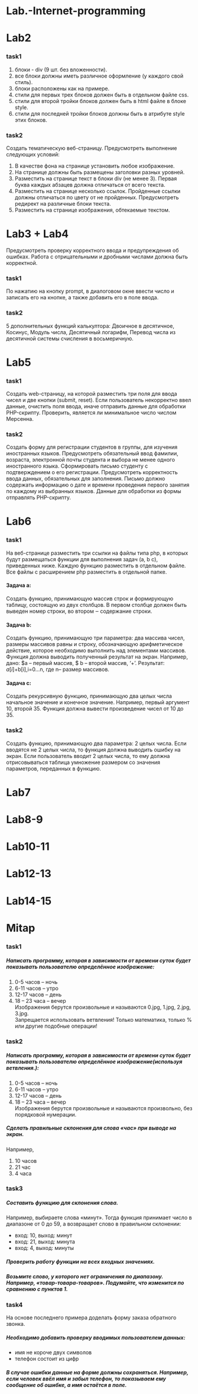 # Lab.-Internet-programming

# Lab2
### task1
1. блоки - div (9 шт. без вложенности).
2. все блоки должны иметь различное оформление (у каждого свой стиль).
3. блоки расположены как на примере.
4. стили для первых трех блоков должен быть в отдельном файле css.
5. стили для второй тройки блоков должен быть в html файле в блоке style.
6. стили для последней тройки блоков должны быть в атрибуте style этих блоков.
### task2
Создать тематическую веб-страницу. Предусмотреть выполнение следующих условий:
1. В качестве фона на странице установить любое изображение.
2. На странице должны быть размещены заголовки разных уровней.
3. Разместить на странице текст в блоки div (не менее 3). Первая буква
каждых абзацев должна отличаться от всего текста.
4. Разместить на странице несколько ссылок. Пройденные ссылки должны
отличаться по цвету от не пройденных. Предусмотреть редирект на
различные блоки текста.
5. Разместить на странице изображения, обтекаемые текстом.

# Lab3 + Lab4

Предусмотреть проверку корректного ввода и предупреждения об ошибках. Работа с отрицательными и дробными числами
должна быть корректной.
### task1
По нажатию на кнопку prompt, в диалоговом окне ввести число и записать его на кнопке, а также добавить его в поле ввода.
### task2
5 дополнительных функций калькултора: Двоичное в десятичное, Косинус, Модуль числа, Десятичный логарифм, Перевод числа из десятичной системы счисления в восьмеричную.

# Lab5
### task1
Создать web-страницу, на которой разместить три поля для ввода чисел и две кнопки (submit, reset). Если пользователь
некорректно ввел данные, очистить поля ввода, иначе отправить данные для обработки PHP-скрипту.
Проверить, является ли минимальное число числом Мерсенна.
### task2
Создать форму для регистрации студентов в
группы, для изучения иностранных языков. Предусмотреть
обязательный ввод фамилии, возраста, электронной почты студента и
выбора не менее одного иностранного языка. Сформировать письмо
студенту с подтверждением о его регистрации. Предусмотреть
корректность ввода данных, обязательных для заполнения. Письмо
должно содержать информацию о дате и времени проведения первого 
занятия по каждому из выбранных языков. Данные для обработки из
формы отправлять PHP-скрипту.  

# Lab6
### task1
На веб-странице разместить три ссылки на
файлы типа php, в которых будут размещаться функции для выполнения
задач (а, b c), приведенных ниже. Каждую функцию разместить в
отдельном файле. Все файлы с расширением php разместить в отдельной
папке.  
#### Задача а: 
Создать функцию, принимающую массив строк и формирующую таблицу, состоящую из двух столбцов. В первом столбце должен быть выведен номер строки, во втором ‒ содержание строки. 
#### Задача b:
Создать функцию, принимающую три параметра: два массива чисел, размеры массивов равны и строку, обозначающую арифметическое
действие, которое необходимо выполнить над элементами массивов. Функция должна выводить полученный результат на экран. Например, дано: $a – первый массив, $ b – второй массив, ‘+’. Результат: $a[i]+$b[i],i=0…n, где n– размер массивов.  
#### Задача c: 
Создать рекурсивную функцию, принимающую два целых числа начальное значение и конечное  значение. Например, первый аргумент 10, второй 35. Функция должна вывести произведение чисел от 10 до 35.  
### task2
Создать функцию, принимающую два параметра: 2 целых числа. Если вводятся не 2 целых числа, то функция должна выводить
ошибку на экран. Если пользователь вводит 2 целых числа, то ему должна отрисовываться таблица умножение размером со значения параметров,
переданных в функцию.  

# Lab7

# Lab8-9

# Lab10-11

# Lab12-13

# Lab14-15


# Mitap

### task1
##### Написать программу, которая в зависимости от времени суток будет показывать пользователю определённое изображение:  
1. 0-5 часов – ночь  
2. 6-11 часов – утро  
3. 12-17 часов – день  
4. 18 – 23 часа – вечер  
Изображения берутся произвольные и называются 0.jpg, 1.jpg, 2.jpg, 3.jpg.  
Запрещается использовать ветвления! Только математика, только % или другие подобные операции!  

### task2
##### Написать программу, которая в зависимости от времени суток будет показывать пользователю определённое изображение(используя ветвления.):  
1. 0-5 часов – ночь  
2. 6-11 часов – утро  
3. 12-17 часов – день  
4. 18 – 23 часа – вечер  
Изображения берутся произвольные и называются произвольно, без порядковой нумерации.  
##### Сделать правильные склонения для слова «час» при выводе на экран.  
Например,  
1. 10 часов  
2. 21 час  
3. 4 часа  

### task3
##### Составить функцию для склонения слова.  
Например, выбираете слова «минут». Тогда функция принимает число в диапазоне от 0 до 59, а возвращает слово в правильном склонении:  
 + вход: 10, выход: минут  
 + вход: 21, выход: минута  
 + вход: 4, выход: минуты  
##### Проверить работу функции на всех входных значениях.  
##### Возьмите слово, у которого нет ограничения по диапазону. Например, «товар-товара-товаров». Подумайте, что изменится по сравнению с пунктов 1.  

### task4
На основе последнего примера доделать форму заказа обратного звонка.  
##### Необходимо добавить проверку вводимых пользователем данных:  
+ имя не короче двух символов  
+ телефон состоит из цифр  
##### В случае ошибки данные на форме должны сохраняться. Например, если человек ввёл имя и забыл телефон, то показываем ему сообщение об ошибке, а имя остаётся в поле.  

